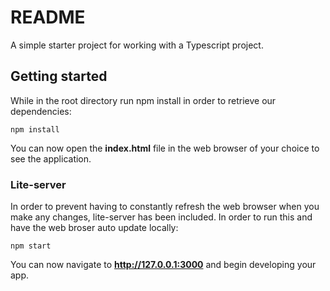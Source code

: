 # README

A simple starter project for working with a Typescript project. 

## Getting started

While in the root directory run npm install in order to retrieve our dependencies:
```
npm install
```
You can now open the __index.html__ file in the web browser of your choice to see the application.

### Lite-server

In order to prevent having to constantly refresh the web browser when you make any changes, lite-server has been included. In order to run this and have the web broser auto update locally:
```
npm start
```
You can now navigate to __http://127.0.0.1:3000__ and begin developing your app.
